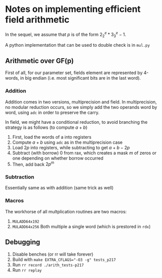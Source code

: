 # Notes on implementing efficient field arithmetic

In the sequel, we assume that $p$ is of the form $2^e_2 * 3^e_3 - 1$.

A python implementation that can be used to double check is in `mul.py`

## Arithmetic over GF(p)

First of all, for our parameter set, fields element are represented by 4-words, in big endian (i.e. most significant bits are in the last word). 

### Addition
Addition comes in two versions, multiprecision and field. 
In multiprecision, no modular reduction occurs, so we simply add the two operands word by word, using `adc` in order to preserve the carry.

In field, we might have a conditional reduction, to avoid branching the strategy is as follows (to compute $a + b$)
1. First, load the words of a into registers
2. Compute $a + b$ using `adc` as in the multiprecision case
3. Load $2p$ into registers, while subtracting to get $a + b - 2p$
4. Subtract (with borrow) 0 from rax, which creates a mask $m$ of zeros or one depending on whether borrow occurred
5. Then, add back $2p ^ m$

### Subtraction
Essentially same as with addition (same trick as well)

### Macros
The workhorse of all multplication routines are two macros:
1. `MULADD64x192`
2. `MULADD64x256`
Both multiple a single word (which is prestored in `rdx`)



## Debugging

1. Disable benches (or rr will take forever)
2. Build with `make EXTRA_CFLAGS="-O3 -g" tests_p217`
3. Run `rr record ./arith_tests-p217`
4. Run `rr replay`
